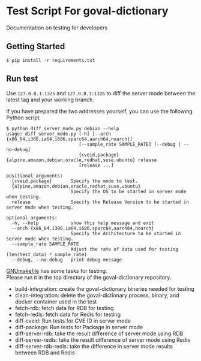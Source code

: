 # Test Script For goval-dictionary
Documentation on testing for developers

## Getting Started
```terminal
$ pip install -r requirements.txt
```

## Run test
Use `127.0.0.1:1325` and `127.0.0.1:1326` to diff the server mode between the latest tag and your working branch.

If you have prepared the two addresses yourself, you can use the following Python script.
```terminal
$ python diff_server_mode.py debian --help
usage: diff_server_mode.py [-h] [--arch {x86_64,i386,ia64,i686,sparc64,aarch64,noarch}]
                           [--sample_rate SAMPLE_RATE] [--debug | --no-debug]
                           {cveid,package} {alpine,amazon,debian,oracle,redhat,suse,ubuntu} release
                           [release ...]

positional arguments:
  {cveid,package}       Specify the mode to test.
  {alpine,amazon,debian,oracle,redhat,suse,ubuntu}
                        Specify the OS to be started in server mode when testing.
  release               Specify the Release Version to be started in server mode when testing.

optional arguments:
  -h, --help            show this help message and exit
  --arch {x86_64,i386,ia64,i686,sparc64,aarch64,noarch}
                        Specify the Architecture to be started in server mode when testing.
  --sample_rate SAMPLE_RATE
                        Adjust the rate of data used for testing (len(test_data) * sample_rate)
  --debug, --no-debug   print debug message
```

[GNUmakefile](../GNUmakefile) has some tasks for testing.  
Please run it in the top directory of the goval-dictionary repository.

- build-integration: create the goval-dictionary binaries needed for testing
- clean-integration: delete the goval-dictionary process, binary, and docker container used in the test
- fetch-rdb: fetch data for RDB for testing
- fetch-redis: fetch data for Redis for testing
- diff-cveid: Run tests for CVE ID in server mode
- diff-package: Run tests for Package in server mode
- diff-server-rdb: take the result difference of server mode using RDB
- diff-server-redis: take the result difference of server mode using Redis
- diff-server-rdb-redis: take the difference in server mode results between RDB and Redis

